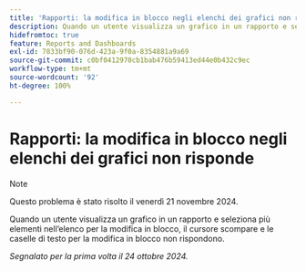 ```yaml
---
title: 'Rapporti: la modifica in blocco negli elenchi dei grafici non risponde'
description: Quando un utente visualizza un grafico in un rapporto e seleziona più elementi nell’elenco per la modifica in blocco, il cursore scompare e le caselle di testo per la modifica in blocco non rispondono.
hidefromtoc: true
feature: Reports and Dashboards
exl-id: 7833bf90-076d-423a-9f0a-8354881a9a69
source-git-commit: c0bf0412970cb1bab476b59413ed44e0b432c9ec
workflow-type: tm+mt
source-wordcount: '92'
ht-degree: 100%

---
```


# Rapporti: la modifica in blocco negli elenchi dei grafici non risponde

>[!NOTE]
>
>Questo problema è stato risolto il venerdì 21 novembre 2024.

Quando un utente visualizza un grafico in un rapporto e seleziona più elementi nell’elenco per la modifica in blocco, il cursore scompare e le caselle di testo per la modifica in blocco non rispondono.

_Segnalato per la prima volta il 24 ottobre 2024._

